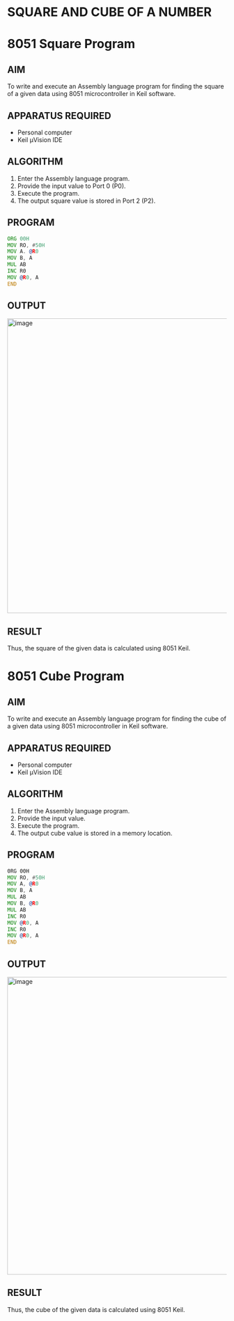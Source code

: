 # SQUARE AND CUBE OF A NUMBER
# 8051 Square  Program

## AIM
To write and execute an Assembly language program for finding the square of a given data using 8051 microcontroller in Keil software.

## APPARATUS REQUIRED
- Personal computer
- Keil μVision IDE

## ALGORITHM
1. Enter the Assembly language program.
2. Provide the input value to Port 0 (P0).
3. Execute the program.
4. The output square value is stored in Port 2 (P2).

## PROGRAM
```asm
ORG 00H
MOV RO, #50H
MOV A. @R0
MOV B, A
MUL AB
INC R0
MOV @R0, A
END
```

## OUTPUT
<img width="1090" height="677" alt="image" src="https://github.com/user-attachments/assets/6b3b878b-65c7-404c-9485-6bb4cc2acea6" />

## RESULT
Thus, the square of the given data is calculated using 8051 Keil.

# 8051 Cube  Program

## AIM
To write and execute an Assembly language program for finding the cube of a given data using 8051 microcontroller in Keil software.

## APPARATUS REQUIRED
- Personal computer
- Keil μVision IDE

## ALGORITHM
1. Enter the Assembly language program.
2. Provide the input value.
3. Execute the program.
4. The output cube value is stored in a memory location.

## PROGRAM
```asm
0RG 00H
MOV RO, #50H
MOV A, @R0
MOV B, A
MUL AB
MOV B, @R0
MUL AB
INC R0
MOV @R0, A
INC R0
MOV @R0, A
END
```


## OUTPUT

<img width="1096" height="684" alt="image" src="https://github.com/user-attachments/assets/bb5cf287-22ed-49ae-b192-c5ef0ede98fc" />


## RESULT
Thus, the cube of the given data is calculated using 8051 Keil.
